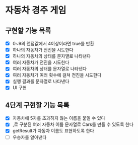 # 자동차 경주 게임

## 구현할 기능 목록

- [X] 0~9의 랜덤값에서 4이상이라면 true를 반환
- [X] 하나의 자동차가 전진을 시도한다
- [X] 하나의 자동차의 상태를 문자열로 나타낸다
- [X] 여러 자동차가 전진을 시도한다
- [X] 여러 자동차의 상태를 문자열로 나타낸다
- [X] 여러 자동차가 여러 횟수에 걸쳐 전진을 시도한다
- [X] 실행 결과를 문자열로 나타낸다
- [X] UI 구현

## 4단계 구현할 기능 목록

- [X] 자동차에 5자를 초과하지 않는 이름을 붙일 수 있다
- [X] ,로 구분된 여러 자동차 이름 문자열로 Cars를 만들 수 있도록 한다
- [X] getResult가 자동차 이름도 표현하도록 한다
- [ ] 우승자를 알아낸다
